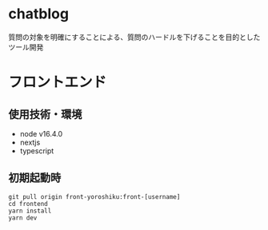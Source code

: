# chatblog
質問の対象を明確にすることによる、質問のハードルを下げることを目的としたツール開発

# フロントエンド
## 使用技術・環境
- node v16.4.0
- nextjs
- typescript
## 初期起動時
```
git pull origin front-yoroshiku:front-[username]
cd frontend
yarn install
yarn dev
```
